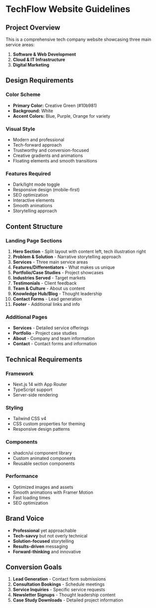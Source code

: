 # TechFlow Website Guidelines

## Project Overview

This is a comprehensive tech company website showcasing three main service areas:
1. **Software & Web Development**
2. **Cloud & IT Infrastructure** 
3. **Digital Marketing**

## Design Requirements

### Color Scheme
- **Primary Color:** Creative Green (#10b981)
- **Background:** White
- **Accent Colors:** Blue, Purple, Orange for variety

### Visual Style
- Modern and professional
- Tech-forward approach
- Trustworthy and conversion-focused
- Creative gradients and animations
- Floating elements and smooth transitions

### Features Required
- Dark/light mode toggle
- Responsive design (mobile-first)
- SEO optimization
- Interactive elements
- Smooth animations
- Storytelling approach

## Content Structure

### Landing Page Sections
1. **Hero Section** - Split layout with content left, tech illustration right
2. **Problem & Solution** - Narrative storytelling approach
3. **Services** - Three main service areas
4. **Features/Differentiators** - What makes us unique
5. **Portfolio/Case Studies** - Project showcases
6. **Industries Served** - Target markets
7. **Testimonials** - Client feedback
8. **Team & Culture** - About us content
9. **Knowledge Hub/Blog** - Thought leadership
10. **Contact Forms** - Lead generation
11. **Footer** - Additional links and info

### Additional Pages
- **Services** - Detailed service offerings
- **Portfolio** - Project case studies
- **About** - Company and team information
- **Contact** - Contact forms and information

## Technical Requirements

### Framework
- Next.js 14 with App Router
- TypeScript support
- Server-side rendering

### Styling
- Tailwind CSS v4
- CSS custom properties for theming
- Responsive design patterns

### Components
- shadcn/ui component library
- Custom animated components
- Reusable section components

### Performance
- Optimized images and assets
- Smooth animations with Framer Motion
- Fast loading times
- SEO optimization

## Brand Voice

- **Professional** yet approachable
- **Tech-savvy** but not overly technical
- **Solution-focused** storytelling
- **Results-driven** messaging
- **Forward-thinking** and innovative

## Conversion Goals

1. **Lead Generation** - Contact form submissions
2. **Consultation Bookings** - Schedule meetings
3. **Service Inquiries** - Specific service requests
4. **Newsletter Signups** - Thought leadership content
5. **Case Study Downloads** - Detailed project information